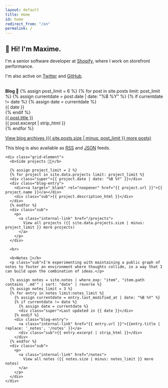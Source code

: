 ```yaml
---
layout: default
title: Home
id: home
redirect_from: "/en"
permalink: /
---
```


<div>
  <h2>👋 Hi! I'm Maxime.</h2>
  <p>
    I'm a senior software developer at <a target="_blank" rel="noopener" href="https://www.shopify.ca/">Shopify</a>, where I work on storefront performance.
  </p>

  <p class="sub">
    I'm also active on <a title='Twitter' rel="me" target="_blank" rel="noopener" href="https://twitter.com/vaillancourtmax">Twitter</a> and
    <a title='GitHub' rel="me" target="_blank" rel="noopener" href="https://github.com/maximevaillancourt/">GitHub</a>.
  </p>

  <br>

  <div class="grid">
    <div class="grid-element">
      <b>Blog 📝</b>
      {% assign post_limit = 6 %}
      {% for post in site.posts limit: post_limit %}
        {% assign currentdate = post.date | date: "%B %Y" %}
        {% if currentdate != date %}
          {% assign date = currentdate %}
          <div class="super">{{ date }}</div>
        {% endif %}
          <div class="blog-entry">
            <div><a class="internal-link" href="{{ post.url }}">{{ post.title }}</a></div>
            <div class="sub">{{ post.excerpt | strip_html }}</div>
          </div>
      {% endfor %}
      <div class="sub">
        <p>
          <a class="internal-link" href="/blog">
            View blog archives ({{ site.posts.size | minus: post_limit }} more posts)
          </a>
        </p>
        <p>
          This blog is also available as <a class="internal-link" target="_blank" href="/rss.xml">RSS</a> and <a class="internal-link" target="_blank" href="/feed.json">JSON</a> feeds.
        </p>
      </div>
    </div>

    <div class="grid-element">
      <b>Side projects 👨‍💻</b>

      {% assign project_limit = 2 %}
      {% for project in site.data.projects limit: project_limit %}
      <div class="super">{{ project.date | date: "%B %Y" }}</div>
      <div class="blog-entry">
        <div><a target="_blank" rel="noopener" href="{{ project.url }}">{{ project.name }}</a></div>
        <div class="sub">{{ project.description_html }}</div>
      </div>
      {% endfor %}
      <div class="sub">
        <p>
          <a class="internal-link" href="/projects">
            View all projects ({{ site.data.projects.size | minus: project_limit }} more projects)
          </a>
        </p>
      </div>

      <br>

      <b>Notes 📘</b>
      <p class="sub">I'm experimenting with maintaining a public graph of notes to foster an environment where thoughts collide, in a way that I can build upon the combination of ideas.</p>

      {% assign notes = site.notes | where_exp: "item", "item.path contains '.md'" | sort: "date" | reverse %}
      {% assign notes_limit = 3 %}
      {% for entry in notes limit:notes_limit %}
        {% assign currentdate = entry.last_modified_at | date: "%B %Y" %}
        {% if currentdate != date %}
          {% assign date = currentdate %}
          <div class="super">Last updated in {{ date }}</div>
        {% endif %}
        <div class="blog-entry">
          <a class="internal-link" href="{{ entry.url }}">{{entry.title | replace: '_notes', '/notes' }}</a>
          <div class="sub">{{ entry.excerpt | strip_html }}</div>
        </div>
      {% endfor %}
      <div class="sub">
        <p>
          <a class="internal-link" href="/notes">
            View all notes ({{ notes.size | minus: notes_limit }} more notes)
          </a>
        </p>
      </div>
    </div>
  </div>
</div>
